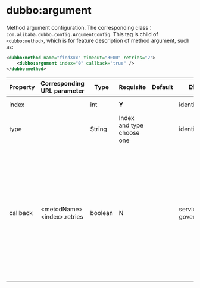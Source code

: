 # dubbo:argument

Method argument configuration. The corresponding class：`com.alibaba.dubbo.config.ArgumentConfig`. This tag is child of `<dubbo:method>`, which is for feature description of method argument, such as:

```xml
<dubbo:method name="findXxx" timeout="3000" retries="2">
    <dubbo:argument index="0" callback="true" />
</dubbo:method>
```
| Property | Corresponding URL parameter | Type | Requisite | Default | Effect | Description | Compatibility |
| --- | --- | ---- | --- | --- | --- | --- | --- |
| index | | int | <b>Y</b> | | identification | method name | above 2.0.6 |
| type | | String | Index and type choose one | | identification | Find index of argument by it | above 2.0.6 |
| callback | &lt;metodName&gt;&lt;index&gt;.retries | boolean | N | | service governance | Mark whether this argument is a callback service. If true, provider will generate reverse proxy,which can invoke consumer in turn. Generally for event pushing | above 2.0.6 |